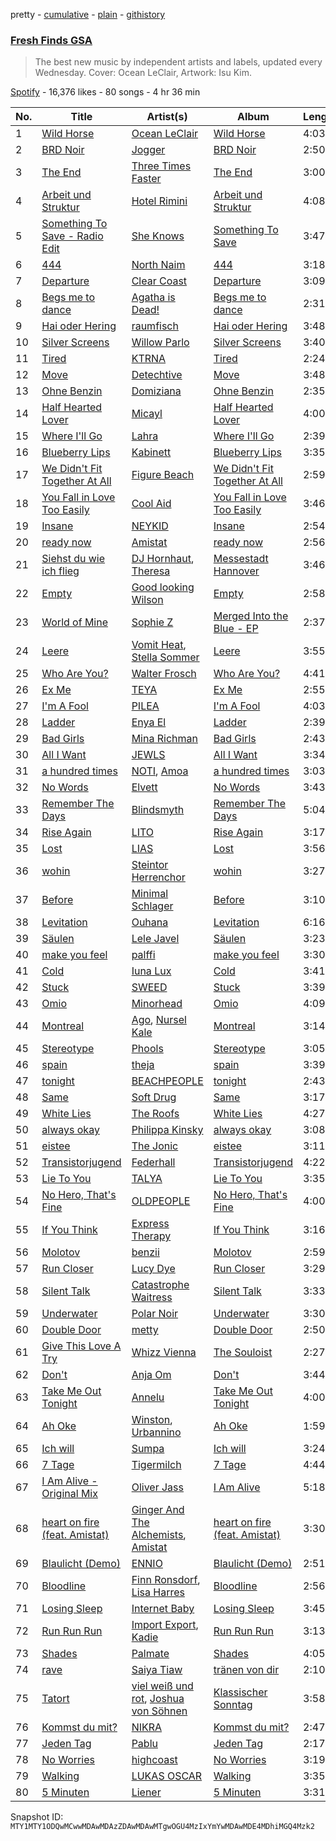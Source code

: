 pretty - [cumulative](/playlists/cumulative/37i9dQZF1DX2ddCYH6QIK5.md) - [plain](/playlists/plain/37i9dQZF1DX2ddCYH6QIK5) - [githistory](https://github.githistory.xyz/mackorone/spotify-playlist-archive/blob/main/playlists/plain/37i9dQZF1DX2ddCYH6QIK5)

### [Fresh Finds GSA](https://open.spotify.com/playlist/37i9dQZF1DX2ddCYH6QIK5)

> The best new music by independent artists and labels, updated every Wednesday\. Cover: Ocean LeClair, Artwork: Isu Kim.

[Spotify](https://open.spotify.com/user/spotify) - 16,376 likes - 80 songs - 4 hr 36 min

| No. | Title | Artist(s) | Album | Length |
|---|---|---|---|---|
| 1 | [Wild Horse](https://open.spotify.com/track/6jx11cSFmCJ1SkJnmZ7KaT) | [Ocean LeClair](https://open.spotify.com/artist/4hQNDifeK6gZlaOjK17SSc) | [Wild Horse](https://open.spotify.com/album/1prGQeJ91ikiQXJ703pX5S) | 4:03 |
| 2 | [BRD Noir](https://open.spotify.com/track/0y1nMW1hdiPwnffgO1FUMq) | [Jogger](https://open.spotify.com/artist/6WfovyqrOYzwSMQEqOjlo1) | [BRD Noir](https://open.spotify.com/album/0gp5VNjhgG8fNB46Ks808g) | 2:50 |
| 3 | [The End](https://open.spotify.com/track/474rr9J1qEIeKmcaRuISGY) | [Three Times Faster](https://open.spotify.com/artist/6Bd4zIbPzVhdAK9gEvuX3d) | [The End](https://open.spotify.com/album/20yMqSwOxvKb3H6yYRfEey) | 3:00 |
| 4 | [Arbeit und Struktur](https://open.spotify.com/track/1xhxXNRDW0FjkCxPQPxVa3) | [Hotel Rimini](https://open.spotify.com/artist/7biB33wdoy2Kz0sKoGfj53) | [Arbeit und Struktur](https://open.spotify.com/album/3mQjdSK4HcsB61Vf7W0Slm) | 4:08 |
| 5 | [Something To Save \- Radio Edit](https://open.spotify.com/track/2y18y42IEQlAsUHoRWSduw) | [She Knows](https://open.spotify.com/artist/1mbYwpQqPnkAThstKosMer) | [Something To Save](https://open.spotify.com/album/2TRPdBwGBtgpwgdl3KFy1C) | 3:47 |
| 6 | [444](https://open.spotify.com/track/6A0kXgaun0zxhtjs28UKw0) | [North Naim](https://open.spotify.com/artist/21M0q2WeCiN12Pa1UWpNCj) | [444](https://open.spotify.com/album/7LpLN7N13cHYadIiadDVYw) | 3:18 |
| 7 | [Departure](https://open.spotify.com/track/5M0sGKRpEbuPRp6h9MwBpH) | [Clear Coast](https://open.spotify.com/artist/58UapvdMDXRAObkMvp4Ree) | [Departure](https://open.spotify.com/album/0lHYuBBi2sWFP0j8ilARPz) | 3:09 |
| 8 | [Begs me to dance](https://open.spotify.com/track/2wNxeAqaQdkLCmumgQ4enA) | [Agatha is Dead!](https://open.spotify.com/artist/3t12sehooJP6lkLBy4h9R1) | [Begs me to dance](https://open.spotify.com/album/4sYgiMKZ3ndk027S540GLC) | 2:31 |
| 9 | [Hai oder Hering](https://open.spotify.com/track/0ikQkZm6cm4xZYSrOy77eB) | [raumfisch](https://open.spotify.com/artist/5PWhkydVS4baSEsnLJmFey) | [Hai oder Hering](https://open.spotify.com/album/0WkZrFYX6O8TDr9Nbpwwtt) | 3:48 |
| 10 | [Silver Screens](https://open.spotify.com/track/6PaYceNoEhqsXRuPJx0B0n) | [Willow Parlo](https://open.spotify.com/artist/3n8bFcrOBNM63cpNDPnhHa) | [Silver Screens](https://open.spotify.com/album/28EgjcSozPVhh5L4WXYZpQ) | 3:40 |
| 11 | [Tired](https://open.spotify.com/track/72lUG8YbxHpZY0Ccxxn7t1) | [KTRNA](https://open.spotify.com/artist/5pKcy7BcqjgJ632BpR6wMa) | [Tired](https://open.spotify.com/album/5xl7j7J98elPb2bP2OJ9oZ) | 2:24 |
| 12 | [Move](https://open.spotify.com/track/6QOwQePqZlij4xcdVj14DH) | [Detechtive](https://open.spotify.com/artist/7tx1v32KdbYBuU5LaMji6z) | [Move](https://open.spotify.com/album/4h5VsV26hGgmhS34k2LApb) | 3:48 |
| 13 | [Ohne Benzin](https://open.spotify.com/track/3a0F2N6rXJSibQTp77xH4f) | [Domiziana](https://open.spotify.com/artist/3XZewrXpRQqqCMuUMAIhvN) | [Ohne Benzin](https://open.spotify.com/album/44qXZ6KEzcKrp9E9jaxpH0) | 2:35 |
| 14 | [Half Hearted Lover](https://open.spotify.com/track/6jRJ4tj8PjGTrYwJtTvGCb) | [Micayl](https://open.spotify.com/artist/7FZQDkxBpXjb2M0phDknLQ) | [Half Hearted Lover](https://open.spotify.com/album/7c7ULwZiiSKzdXkw40WKJy) | 4:00 |
| 15 | [Where I'll Go](https://open.spotify.com/track/0lgtMQlpmeCtJTDacgCxg9) | [Lahra](https://open.spotify.com/artist/3VJmc3ZrfHTausmE3eTwYJ) | [Where I'll Go](https://open.spotify.com/album/4NXOhvkbnsk9QxcHro3xS5) | 2:39 |
| 16 | [Blueberry Lips](https://open.spotify.com/track/44G9bqx6q9QVnGJ4mDAGMD) | [Kabinett](https://open.spotify.com/artist/4g3sHIRJ8uTKA7IHkKrQet) | [Blueberry Lips](https://open.spotify.com/album/6mKIyI36ygWQ7iIpSd3ipY) | 3:35 |
| 17 | [We Didn't Fit Together At All](https://open.spotify.com/track/6051tQ7EVkAuRshp4le6Tf) | [Figure Beach](https://open.spotify.com/artist/6qeOvYavIWBYGy0KBmyLoO) | [We Didn't Fit Together At All](https://open.spotify.com/album/5h0iJ7s2AySm2OuZdBirwV) | 2:59 |
| 18 | [You Fall in Love Too Easily](https://open.spotify.com/track/16dam6afpsO5q8NDwq1z6m) | [Cool Aid](https://open.spotify.com/artist/5eouF3YpHk4ZcPXd2FkaKc) | [You Fall in Love Too Easily](https://open.spotify.com/album/3aTkHvPi6c6C3TGeJ4ChOm) | 3:46 |
| 19 | [Insane](https://open.spotify.com/track/72xlMFeOe5VNKaiEEy7c8b) | [NEYKID](https://open.spotify.com/artist/5XPH2NynN62mIlISHiUnyA) | [Insane](https://open.spotify.com/album/7dJnfT48sFWh3S3svNaIkj) | 2:54 |
| 20 | [ready now](https://open.spotify.com/track/6FBe4eVw7wV48G3iijUbmj) | [Amistat](https://open.spotify.com/artist/24gClotFFIb7genYn5C3OU) | [ready now](https://open.spotify.com/album/0ZegvEThUFYoa8ZnD12Dn4) | 2:56 |
| 21 | [Siehst du wie ich flieg](https://open.spotify.com/track/1XP82pvMUiVn8c5ujstEib) | [DJ Hornhaut](https://open.spotify.com/artist/4kBXV5Vxo2IKvk2iIwTLEx), [Theresa](https://open.spotify.com/artist/7BD6X2aAvYegm4rEx8S5IF) | [Messestadt Hannover](https://open.spotify.com/album/23yWoLUGLBmmQettIOsLQt) | 3:46 |
| 22 | [Empty](https://open.spotify.com/track/5aKK3JGqHjIU0U0uYmBds3) | [Good looking Wilson](https://open.spotify.com/artist/0SwVcddjYoQCmw7HDyw3iG) | [Empty](https://open.spotify.com/album/3kYpOlzqGnVeoG7mr1pVCB) | 2:58 |
| 23 | [World of Mine](https://open.spotify.com/track/1JkdKPSdwGEcUhj6oOEc2z) | [Sophie Z](https://open.spotify.com/artist/5X8KkLBj2TuFtoPmxGxCzP) | [Merged Into the Blue \- EP](https://open.spotify.com/album/2aiXpXqThPFUptKrtKxvry) | 2:37 |
| 24 | [Leere](https://open.spotify.com/track/5O1IjjjWKPE3b8OvileQmd) | [Vomit Heat](https://open.spotify.com/artist/0TsIM5Qn3E80DdALzp7Nns), [Stella Sommer](https://open.spotify.com/artist/0UMFTGT5PJqvSQQFODNtob) | [Leere](https://open.spotify.com/album/3T31m17CFyKOcF4og9guia) | 3:55 |
| 25 | [Who Are You?](https://open.spotify.com/track/76wCpQ9at0OSLTFfYQDnvw) | [Walter Frosch](https://open.spotify.com/artist/1dm7WoqJ4Z98Zz3PWRM06J) | [Who Are You?](https://open.spotify.com/album/5h97PBfKDVXuA2HAQvcBjj) | 4:41 |
| 26 | [Ex Me](https://open.spotify.com/track/60BIYI9WehSW537QX09yFf) | [TEYA](https://open.spotify.com/artist/3o9SkahUjtGQ6U9IU0BjhI) | [Ex Me](https://open.spotify.com/album/0SMTej9FaOnNgZZmaRBnU3) | 2:55 |
| 27 | [I'm A Fool](https://open.spotify.com/track/5MIxLEibEixrLZie7I040R) | [PILEA](https://open.spotify.com/artist/0yH0gfszCp7pM0DgGlKvg0) | [I'm A Fool](https://open.spotify.com/album/2A3z69sj0ogwwy7z9ZZuxB) | 4:03 |
| 28 | [Ladder](https://open.spotify.com/track/30q636SYFTMgBoYkUpDucv) | [Enya El](https://open.spotify.com/artist/7InSqIOYCcGiFGrajTdcZU) | [Ladder](https://open.spotify.com/album/4EmuQzPsYMen5oRgaltkO2) | 2:39 |
| 29 | [Bad Girls](https://open.spotify.com/track/5qCIiZNPywXtfgw4EQRDPd) | [Mina Richman](https://open.spotify.com/artist/0xEoOgwjjJQ9uDS8y1GtEC) | [Bad Girls](https://open.spotify.com/album/7DOmk3H3YwxhYKLDPa0GZ9) | 2:43 |
| 30 | [All I Want](https://open.spotify.com/track/0mOOCAjXTjg3rNhqcSQWjA) | [JEWLS](https://open.spotify.com/artist/1Yi3eQibPPyKmO0xXWPcfw) | [All I Want](https://open.spotify.com/album/6LMDALJ7eGqZLxnN6iDeuK) | 3:34 |
| 31 | [a hundred times](https://open.spotify.com/track/7HV4c3hlmGtlOoNTsKjELM) | [NOTI](https://open.spotify.com/artist/5RKuU6EHOrsoO9l32WfB85), [Amoa](https://open.spotify.com/artist/6DUqSUK6hCQtkd6pee8xwp) | [a hundred times](https://open.spotify.com/album/6fCpFY50GPJlIGEbm2LDIy) | 3:03 |
| 32 | [No Words](https://open.spotify.com/track/1UUABfyFfzCzI0sEhIjiZq) | [Elvett](https://open.spotify.com/artist/4jTcePhvBRxrOONkmpm5WX) | [No Words](https://open.spotify.com/album/06JzNekeAzrc201LYPmBwW) | 3:43 |
| 33 | [Remember The Days](https://open.spotify.com/track/4sdxTu5797utDJRFzjGYxa) | [Blindsmyth](https://open.spotify.com/artist/316jj0bjhfXGHGBEraGy7P) | [Remember The Days](https://open.spotify.com/album/2HFfyhihMs8YL7BUdINi2y) | 5:04 |
| 34 | [Rise Again](https://open.spotify.com/track/2RvheiLZEgoDwiHm5BJNhi) | [LITO](https://open.spotify.com/artist/28eWMibpUITBXZVQM0RWnL) | [Rise Again](https://open.spotify.com/album/1G1Tnx8wjroUqia9gdjjrD) | 3:17 |
| 35 | [Lost](https://open.spotify.com/track/1sujufWMEC5T0fJtMrB9oN) | [LIAS](https://open.spotify.com/artist/4f9EkDM6aMxoZMPK5nEOiD) | [Lost](https://open.spotify.com/album/5yqrOO3QEqDyV19011HeM7) | 3:56 |
| 36 | [wohin](https://open.spotify.com/track/2sAp8fbeTgikm6dDVsEeiV) | [Steintor Herrenchor](https://open.spotify.com/artist/70OwN96zJa61uhBIPdKgFO) | [wohin](https://open.spotify.com/album/0AJTh9sd8Li8dtRgUXH4Zz) | 3:27 |
| 37 | [Before](https://open.spotify.com/track/5fJxla4tIlwi2WBcMdMfgf) | [Minimal Schlager](https://open.spotify.com/artist/0YUu3RelBqv30RqXLKzdP0) | [Before](https://open.spotify.com/album/3kJvjM9qFCKGNAC7cSfd8x) | 3:10 |
| 38 | [Levitation](https://open.spotify.com/track/1UyuCWXxvSOe3mFvYNVIUT) | [Ouhana](https://open.spotify.com/artist/3tVHTq8WIDFyayynQFPKo1) | [Levitation](https://open.spotify.com/album/4kylgjMemfIkxrf7vEP5Gc) | 6:16 |
| 39 | [Säulen](https://open.spotify.com/track/40K3B0Kcy2opTWPrzvnluf) | [Lele Javel](https://open.spotify.com/artist/7rOPH116KeZsvc5xHjN1Yt) | [Säulen](https://open.spotify.com/album/4GKKZTEU1bmlWXJI64SKj8) | 3:23 |
| 40 | [make you feel](https://open.spotify.com/track/7tltcvB3SJcvxq7VCMMmp4) | [palffi](https://open.spotify.com/artist/4htu2hjJJSAVQ8lRpZ07PC) | [make you feel](https://open.spotify.com/album/33uld99180XHljxAhQiPNs) | 3:30 |
| 41 | [Cold](https://open.spotify.com/track/6X4erYrbt5YC7m9XlTp2KT) | [Iuna Lux](https://open.spotify.com/artist/0HNLFWeKZoz8bI9ImJUdLX) | [Cold](https://open.spotify.com/album/6JqDwyZv90VIEHa0ROTpRw) | 3:41 |
| 42 | [Stuck](https://open.spotify.com/track/3d2oVtfkR9fZGIejnA4fY8) | [SWEED](https://open.spotify.com/artist/1gM5MrKbRvvQuG1SShfkVG) | [Stuck](https://open.spotify.com/album/2DukMfm4xFv4wrG5OxnwmJ) | 3:39 |
| 43 | [Omio](https://open.spotify.com/track/1lSvDlQwPxcAwhHjtePBpN) | [Minorhead](https://open.spotify.com/artist/2FDOvmtiAK4BuVglzeIZXB) | [Omio](https://open.spotify.com/album/4c6FNJfvbkg9MnlYr14ufj) | 4:09 |
| 44 | [Montreal](https://open.spotify.com/track/7EwPMCiJl0awJ15fr2fX4B) | [Ago](https://open.spotify.com/artist/0Lz0C2OokCQS2li0lGD9PE), [Nursel Kale](https://open.spotify.com/artist/27RzGSICZKwAGSvCByitlN) | [Montreal](https://open.spotify.com/album/0DBaidJu3gp8RQ6EJKLxbQ) | 3:14 |
| 45 | [Stereotype](https://open.spotify.com/track/0yYvXiHJVS4JXTzxpGN1Si) | [Phools](https://open.spotify.com/artist/3gO9eJVnGtHyNcHdSwuuKb) | [Stereotype](https://open.spotify.com/album/5eY93RH1nKwGzsJvln3BqI) | 3:05 |
| 46 | [spain](https://open.spotify.com/track/0ZVuWqJtiM8BJdqyEEta01) | [theja](https://open.spotify.com/artist/38DT4VMpA3qK1UqZgUB9Ag) | [spain](https://open.spotify.com/album/3PaV5GaBkDJ4bDVk0xI328) | 3:39 |
| 47 | [tonight](https://open.spotify.com/track/5ekn0rTXRpR5M99v64inDc) | [BEACHPEOPLE](https://open.spotify.com/artist/3OXpCq0ndnIgWu13LKBEba) | [tonight](https://open.spotify.com/album/4kGymfdDrK06vKDsmc30fQ) | 2:43 |
| 48 | [Same](https://open.spotify.com/track/53sFjXxqjJKtEnx6zjGYZP) | [Soft Drug](https://open.spotify.com/artist/3T0049arm1wGNbtrzRnwHy) | [Same](https://open.spotify.com/album/5QCjxj0muKSrn493w25hjg) | 3:17 |
| 49 | [White Lies](https://open.spotify.com/track/3plJVEZEsbm6kgvSa4rawM) | [The Roofs](https://open.spotify.com/artist/4AiqOsKSL7r6CyuY4A1Mws) | [White Lies](https://open.spotify.com/album/46bI8wj7xKlTMWzPTZX7ei) | 4:27 |
| 50 | [always okay](https://open.spotify.com/track/70sd0T6eTCowGMu9m1n0mz) | [Philippa Kinsky](https://open.spotify.com/artist/6Ef2HLmifsqFi0VtoeY7C0) | [always okay](https://open.spotify.com/album/33Ps1v8rCTYbZJE2vPk2zF) | 3:08 |
| 51 | [eistee](https://open.spotify.com/track/44asUX16487NOrnGNM38NK) | [The Jonic](https://open.spotify.com/artist/3izYpw32einCYt01HWarD7) | [eistee](https://open.spotify.com/album/26vtkAaXl1vOoJyVJNAKqI) | 3:11 |
| 52 | [Transistorjugend](https://open.spotify.com/track/4dwalsM63ltWUFl77Xg1CX) | [Federhall](https://open.spotify.com/artist/0hxn2iug9XsuD4NUHTbXsR) | [Transistorjugend](https://open.spotify.com/album/2vcZeUlX7IC1C6M8NGWA5o) | 4:22 |
| 53 | [Lie To You](https://open.spotify.com/track/6FKIKLy6wDeFgRBpEIRnmh) | [TALYA](https://open.spotify.com/artist/3pERWvcXQcstiJ8KV7IB5B) | [Lie To You](https://open.spotify.com/album/0S6edkCoX4LNC9wm01AmG9) | 3:35 |
| 54 | [No Hero, That's Fine](https://open.spotify.com/track/6zVNF53RfYN5PVcYX6LstN) | [OLDPEOPLE](https://open.spotify.com/artist/3QlJjBsRqZRxSK3BFQEAOi) | [No Hero, That's Fine](https://open.spotify.com/album/7djkSeB0OSaTIJG1REj2A1) | 4:00 |
| 55 | [If You Think](https://open.spotify.com/track/2uI5vxaOCdNejEy8SE5O7X) | [Express Therapy](https://open.spotify.com/artist/2eFcn9PqRQDCZBRPNNj0yb) | [If You Think](https://open.spotify.com/album/6CRnauPASqqDYnD0V16e4V) | 3:16 |
| 56 | [Molotov](https://open.spotify.com/track/7L9Fq96bloKKmU4FwLkpXp) | [benzii](https://open.spotify.com/artist/2v4qy7Tmy7AcIXZuUH4eJ1) | [Molotov](https://open.spotify.com/album/5keRcVDlpPHHa2pUNvGqiv) | 2:59 |
| 57 | [Run Closer](https://open.spotify.com/track/5mAr4YWf7K2neJirYLrIS9) | [Lucy Dye](https://open.spotify.com/artist/43ExVtoWEweRa8s1SlFZUj) | [Run Closer](https://open.spotify.com/album/4Rhx34i5YgFmLtE3zuMns1) | 3:29 |
| 58 | [Silent Talk](https://open.spotify.com/track/5I77RxtGq8bEvizYJkZM0N) | [Catastrophe Waitress](https://open.spotify.com/artist/6rZskrH9xTAkv5BwgKU4uJ) | [Silent Talk](https://open.spotify.com/album/56SDoKAALX5X1o5heS3RX3) | 3:33 |
| 59 | [Underwater](https://open.spotify.com/track/3qtLQbYiB5qXIYQdbZxuDf) | [Polar Noir](https://open.spotify.com/artist/1tnj2WqyUP68kpkGorWVxO) | [Underwater](https://open.spotify.com/album/6TH72GNIkdULBcomH1VUf0) | 3:30 |
| 60 | [Double Door](https://open.spotify.com/track/2jwQdjwp1KTOAVzZQUp0L6) | [metty](https://open.spotify.com/artist/7Db5PkiQYNyku1FZdizAVW) | [Double Door](https://open.spotify.com/album/7gpqk7b3VVkEG3Eb7CTSl0) | 2:50 |
| 61 | [Give This Love A Try](https://open.spotify.com/track/1eg0giS9y2TyjaJLREfUwB) | [Whizz Vienna](https://open.spotify.com/artist/0Rhv7LDt2UHXuVxvuDm7NE) | [The Souloist](https://open.spotify.com/album/0sqrHGOyrnjgkOJd7AAKtN) | 2:27 |
| 62 | [Don't](https://open.spotify.com/track/2etfrWFecTIOP06qhabSSG) | [Anja Om](https://open.spotify.com/artist/67clLQNYz3EMud0RbHashc) | [Don't](https://open.spotify.com/album/7ltTbuGDpePm2ollgwOFws) | 3:44 |
| 63 | [Take Me Out Tonight](https://open.spotify.com/track/5ugsTuNRDfjaiejmQ8GwFL) | [Annelu](https://open.spotify.com/artist/4STMcsAtacU1KB3EOW5M5o) | [Take Me Out Tonight](https://open.spotify.com/album/2l8ESHUuKaQJMdTViuIG1V) | 4:00 |
| 64 | [Ah Oke](https://open.spotify.com/track/5LVKCKBN4u37YNFxlq4jen) | [Winston](https://open.spotify.com/artist/0Og6u9uqkO3NQTkblJzdPj), [Urbannino](https://open.spotify.com/artist/4aZt5D61w5uaDQsvWxXC8T) | [Ah Oke](https://open.spotify.com/album/5sZDQSzZ04FC77Eo6NjFAm) | 1:59 |
| 65 | [Ich will](https://open.spotify.com/track/10A88tmlCCs1vQU8JbfGB6) | [Sumpa](https://open.spotify.com/artist/67XC4KHtHDz1394YCUPjXx) | [Ich will](https://open.spotify.com/album/3hL8lTedEPDJ94ss21qaC4) | 3:24 |
| 66 | [7 Tage](https://open.spotify.com/track/7F63YlipDAEFyCOblvc7gC) | [Tigermilch](https://open.spotify.com/artist/5cFzpoYJedkZeGFUp9pExN) | [7 Tage](https://open.spotify.com/album/6GKVqlZ5ND3BIjzIgEblPB) | 4:44 |
| 67 | [I Am Alive \- Original Mix](https://open.spotify.com/track/1CWItV1c3LYMxpbXQL9R22) | [Oliver Jass](https://open.spotify.com/artist/2ODPpeNxF16AvaVFhbo0sy) | [I Am Alive](https://open.spotify.com/album/4HAJI1EAOj8YfvxRweePXg) | 5:18 |
| 68 | [heart on fire \(feat\. Amistat\)](https://open.spotify.com/track/2VDpNDRJP7Lb9kHkxS6dQm) | [Ginger And The Alchemists](https://open.spotify.com/artist/1DEV00pe1Rb7qVbCdMLzHa), [Amistat](https://open.spotify.com/artist/24gClotFFIb7genYn5C3OU) | [heart on fire \(feat\. Amistat\)](https://open.spotify.com/album/0GxssjelqkS6pmRFDgS22w) | 3:30 |
| 69 | [Blaulicht \(Demo\)](https://open.spotify.com/track/7xyljlDai5yU4rDZAC5SkF) | [ENNIO](https://open.spotify.com/artist/6ztKrKekC3nb3nCBoy9HUt) | [Blaulicht \(Demo\)](https://open.spotify.com/album/28DaRBL43ci6YyW1DoyS0L) | 2:51 |
| 70 | [Bloodline](https://open.spotify.com/track/2Mq6hoYphVnjy4AjheTNOB) | [Finn Ronsdorf](https://open.spotify.com/artist/1UU94JMdToojxI5Tpqw8Wa), [Lisa Harres](https://open.spotify.com/artist/6HHLb9HeGAK64JXTMok0CC) | [Bloodline](https://open.spotify.com/album/4iQPVQWQ6KF0d7PdKLMw69) | 2:56 |
| 71 | [Losing Sleep](https://open.spotify.com/track/49eb3HkAxMFd0guyVSmFY9) | [Internet Baby](https://open.spotify.com/artist/7LErPpTEZGLk3dEuI0ASsf) | [Losing Sleep](https://open.spotify.com/album/2XwHUPEf7c2RtAnh6xUAxq) | 3:45 |
| 72 | [Run Run Run](https://open.spotify.com/track/2VdBjLDR5gKnnGtLv4yTUP) | [Import Export](https://open.spotify.com/artist/0IXo2RN5Z2J7T6W1oyrBWX), [Kadie](https://open.spotify.com/artist/74iqmv9Nhl5ibN1XaTuSyy) | [Run Run Run](https://open.spotify.com/album/4CCfKK841ADvwf6cuvjCtZ) | 3:13 |
| 73 | [Shades](https://open.spotify.com/track/4SdBlOhE545Zr2ZH2oca3i) | [Palmate](https://open.spotify.com/artist/02mNGa8lfssm5rnhwZhVNw) | [Shades](https://open.spotify.com/album/2bbgXtnw9mpweJSSw4XOf5) | 4:05 |
| 74 | [rave](https://open.spotify.com/track/0WeKatiC22TXaZ5wds00cN) | [Saiya Tiaw](https://open.spotify.com/artist/59p191nMLthshvixS3w3x3) | [tränen von dir](https://open.spotify.com/album/1aYuxGbeXAKWpr1gw6rIa3) | 2:10 |
| 75 | [Tatort](https://open.spotify.com/track/4UNSsfvFlBJtNZFWiS5TFP) | [viel weiß und rot](https://open.spotify.com/artist/4AlaazX0OVfmub8mputrFX), [Joshua von Söhnen](https://open.spotify.com/artist/4WME83H6qJbv7z6nvneMNG) | [Klassischer Sonntag](https://open.spotify.com/album/1j6AjpvKiPfAV6WOXmd5cF) | 3:58 |
| 76 | [Kommst du mit?](https://open.spotify.com/track/0CdXC4Jg7ZBaDplObNSedz) | [NIKRA](https://open.spotify.com/artist/4KMMyH96yGknUQZZ6MDFmt) | [Kommst du mit?](https://open.spotify.com/album/6A8F9XM9ASRnUnqSq6abqX) | 2:47 |
| 77 | [Jeden Tag](https://open.spotify.com/track/1XglgN350hjk3Ermt2RElS) | [Pablu](https://open.spotify.com/artist/3a7QAPvMYydT1dhUzapIv3) | [Jeden Tag](https://open.spotify.com/album/2eleZ2TnP62ssipTw6PXQ5) | 2:17 |
| 78 | [No Worries](https://open.spotify.com/track/4klDT4UYxKWJv1X0uuohvu) | [highcoast](https://open.spotify.com/artist/5ArAMeGDul8czOO8rcomzy) | [No Worries](https://open.spotify.com/album/2xKcotv1WVF4xzi6qRFnQe) | 3:19 |
| 79 | [Walking](https://open.spotify.com/track/5L3HVdTDyyrh9xD3qJE9M6) | [LUKAS OSCAR](https://open.spotify.com/artist/2us7w75YxBYkyYom4CAGKH) | [Walking](https://open.spotify.com/album/4eP64eOXW0KChEQM0JgfQw) | 3:35 |
| 80 | [5 Minuten](https://open.spotify.com/track/7w2iif1Z58qbW9sdOdJRPF) | [Liener](https://open.spotify.com/artist/3DjVJgrGidS1mxzJZiBbNr) | [5 Minuten](https://open.spotify.com/album/5BL4f9fH95eAnjruKjSKrG) | 3:31 |

Snapshot ID: `MTY1MTY1ODQwMCwwMDAwMDAzZDAwMDAwMTgwOGU4MzIxYmYwMDAwMDE4MDhiMGQ4Mzk2`
